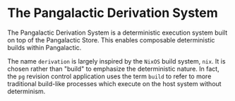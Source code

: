 # The Pangalactic Derivation System

The Pangalactic Derivation System is a deterministic execution system built on top of the Pangalactic Store. This enables composable deterministic builds within Pangalactic.

The name `derivation` is largely inspired by the `NixOS` build system, `nix`. It is chosen rather than "build" to emphasize the deterministic nature. In fact, the `pg` revision control application uses the term `build` to refer to more traditional build-like processes which execute on the host system without determinism.
